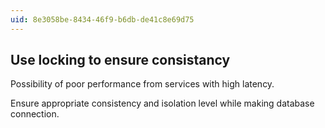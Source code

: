 ```yaml
---
uid: 8e3058be-8434-46f9-b6db-de41c8e69d75
---
```

## Use locking to ensure consistancy

<div class="alert is-warning"><p>Possibility of poor performance from services with high latency.</p></div>

Ensure appropriate consistency and isolation level while making database connection.